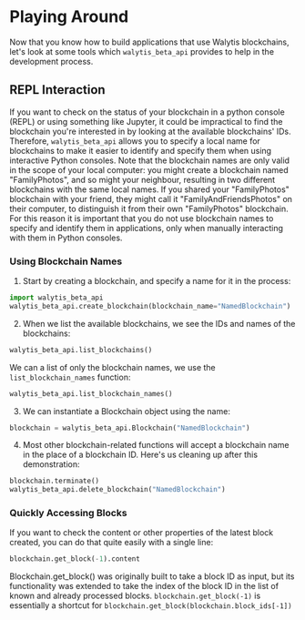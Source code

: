 # Playing Around

Now that you know how to build applications that use Walytis blockchains, let's look at some tools which `walytis_beta_api` provides to help in the development process.

## REPL Interaction

If you want to check on the status of your blockchain in a python console (REPL) or using something like Jupyter, it could be impractical to find the blockchain you're interested in by looking at the available blockchains' IDs.
Therefore, `walytis_beta_api` allows you to specify a local name for blockchains to make it easier to identify and specify them when using interactive Python consoles.
Note that the blockchain names are only valid in the scope of your local computer: you might create a blockchain named "FamilyPhotos", and so might your neighbour, resulting in two different blockchains with the same local names. 
If you shared your "FamilyPhotos" blockchain with your friend, they might call it "FamilyAndFriendsPhotos" on their computer, to distinguish it from their own "FamilyPhotos" blockchain.
For this reason it is important that you do not use blockchain names to specify and identify them in applications, only when manually interacting with them in Python consoles.

### Using Blockchain Names

1. Start by creating a blockchain, and specify a name for it in the process:
```python
import walytis_beta_api
walytis_beta_api.create_blockchain(blockchain_name="NamedBlockchain")
```
2. When we list the available blockchains, we see the IDs and names of the blockchains:
```python
walytis_beta_api.list_blockchains()
```
We can a list of only the blockchain names, we use the `list_blockchain_names` function:
```python
walytis_beta_api.list_blockchain_names()
```
3. We can instantiate a Blockchain object using the name:
```python
blockchain = walytis_beta_api.Blockchain("NamedBlockchain")
```
4. Most other blockchain-related functions will accept a blockchain name in the place of a blockchain ID. Here's us cleaning up after this demonstration:
```python
blockchain.terminate()
walytis_beta_api.delete_blockchain("NamedBlockchain")
```

### Quickly Accessing Blocks

If you want to check the content or other properties of the latest block created, you can do that quite easily with a single line:
```python
blockchain.get_block(-1).content
```
Blockchain.get_block() was originally built to take a block ID as input, but its functionality was extended to take the index of the block ID in the list of known and already processed blocks. `blockchain.get_block(-1)` is essentially a shortcut for `blockchain.get_block(blockchain.block_ids[-1])`

